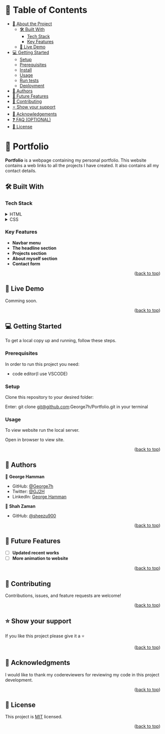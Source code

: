 <a name="readme-top"></a>


# 📗 Table of Contents

- [📖 About the Project](#about-project)
  - [🛠 Built With](#built-with)
    - [Tech Stack](#tech-stack)
    - [Key Features](#key-features)
  - [🚀 Live Demo](#live-demo)
- [💻 Getting Started](#getting-started)
  - [Setup](#setup)
  - [Prerequisites](#prerequisites)
  - [Install](#install)
  - [Usage](#usage)
  - [Run tests](#run-tests)
  - [Deployment](#deployment)
- [👥 Authors](#authors)
- [🔭 Future Features](#future-features)
- [🤝 Contributing](#contributing)
- [⭐️ Show your support](#support)
- [🙏 Acknowledgements](#acknowledgements)
- [❓ FAQ (OPTIONAL)](#faq)
- [📝 License](#license)

<!-- PROJECT DESCRIPTION -->

# 📖 Portfolio <a name="about-project"></a>

**Portfolio** is a webpage containing my personal portfolio. This website contains a web links to all the projects I have created. It also contains all my contact details.

## 🛠 Built With <a name="built-with"></a>

### Tech Stack <a name="tech-stack"></a>

<details>
  <summary>HTML</summary>
  <ul>
    <li><a href="./index.html">Index.html</a></li>
  </ul>
</details>

<details>
  <summary>CSS</summary>
  <ul>
    <li><a href="./style.css">Style.css</a></li>
  </ul>
</details>


<!-- Features -->

### Key Features <a name="key-features"></a>

- **Navbar menu**
- **The headline section**
- **Projects section**
- **About myself section**
- **Contact form**


<p align="right">(<a href="#readme-top">back to top</a>)</p>

<!-- LIVE DEMO -->

## 🚀 Live Demo <a name="live-demo"></a>

Comming soon.


<p align="right">(<a href="#readme-top">back to top</a>)</p>

<!-- GETTING STARTED -->

## 💻 Getting Started <a name="getting-started"></a>


To get a local copy up and running, follow these steps.

### Prerequisites

In order to run this project you need:

- code editor(I use VSCODE)

### Setup

Clone this repository to your desired folder:

Enter: git clone git@github.com:George7h/Portfolio.git in your terminal


### Usage

To view website run the local server.

Open in browser to view site.


<p align="right">(<a href="#readme-top">back to top</a>)</p>

<!-- AUTHORS -->

## 👥 Authors <a name="authors"></a>

👤 **George Hamman**

- GitHub: [@George7h](https://github.com/George7h)
- Twitter: [@GJ2H](https://twitter.com/GJ2H)
- LinkedIn: [George Hamman](https://linkedin.com/in/george-hamman-95b98224b)

👤 **Shah Zaman**

- GitHub: [@sheezu900](https://github.com/sheezu900)

<p align="right">(<a href="#readme-top">back to top</a>)</p>

<!-- FUTURE FEATURES -->

## 🔭 Future Features <a name="future-features"></a>

- [ ] **Updated recent works**
- [ ] **More animation to website**

<p align="right">(<a href="#readme-top">back to top</a>)</p>

<!-- CONTRIBUTING -->

## 🤝 Contributing <a name="contributing"></a>

Contributions, issues, and feature requests are welcome!

<p align="right">(<a href="#readme-top">back to top</a>)</p>

<!-- SUPPORT -->

## ⭐️ Show your support <a name="support"></a>

If you like this project please give it a ⭐️

<p align="right">(<a href="#readme-top">back to top</a>)</p>

<!-- ACKNOWLEDGEMENTS -->

## 🙏 Acknowledgments <a name="acknowledgements"></a>

I would like to thank my codereviewers for reviewing my code in this project development.

<p align="right">(<a href="#readme-top">back to top</a>)</p>


<!-- LICENSE -->

## 📝 License <a name="license"></a>

This project is [MIT](./LICENSE) licensed.

<p align="right">(<a href="#readme-top">back to top</a>)</p>
